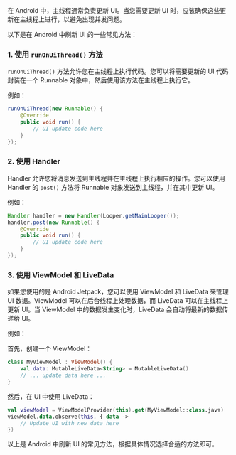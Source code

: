 在 Android 中，主线程通常负责更新 UI。当您需要更新 UI 时，应该确保这些更新在主线程上进行，以避免出现并发问题。

以下是在 Android 中刷新 UI 的一些常见方法：

### 1. 使用 `runOnUiThread()` 方法

`runOnUiThread()` 方法允许您在主线程上执行代码。您可以将需要更新的 UI 代码封装在一个 Runnable 对象中，然后使用该方法在主线程上执行它。

例如：


```java
runOnUiThread(new Runnable() {
    @Override
    public void run() {
        // UI update code here
    }
});
```
### 2. 使用 Handler

Handler 允许您将消息发送到主线程并在主线程上执行相应的操作。您可以使用 Handler 的 `post()` 方法将 Runnable 对象发送到主线程，并在其中更新 UI。

例如：


```java
Handler handler = new Handler(Looper.getMainLooper());
handler.post(new Runnable() {
    @Override
    public void run() {
        // UI update code here
    }
});
```
### 3. 使用 ViewModel 和 LiveData

如果您使用的是 Android Jetpack，您可以使用 ViewModel 和 LiveData 来管理 UI 数据。ViewModel 可以在后台线程上处理数据，而 LiveData 可以在主线程上更新 UI。当 ViewModel 中的数据发生变化时，LiveData 会自动将最新的数据传递给 UI。

例如：

首先，创建一个 ViewModel：


```kotlin
class MyViewModel : ViewModel() {
    val data: MutableLiveData<String> = MutableLiveData()
    // ... update data here ...
}
```
然后，在 UI 中使用 LiveData：


```kotlin
val viewModel = ViewModelProvider(this).get(MyViewModel::class.java)
viewModel.data.observe(this, { data ->
    // Update UI with new data here
})
```
以上是 Android 中刷新 UI 的常见方法，根据具体情况选择合适的方法即可。
